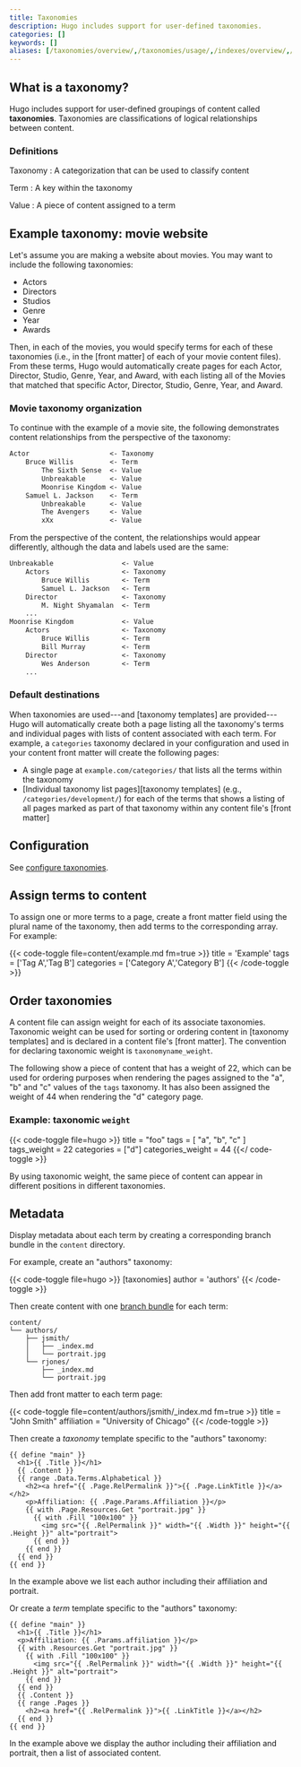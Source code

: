 ```yaml
---
title: Taxonomies
description: Hugo includes support for user-defined taxonomies.
categories: []
keywords: []
aliases: [/taxonomies/overview/,/taxonomies/usage/,/indexes/overview/,/doc/indexes/,/extras/indexes]
---
```


## What is a taxonomy?

Hugo includes support for user-defined groupings of content called **taxonomies**. Taxonomies are classifications of logical relationships between content.

### Definitions

Taxonomy
: A categorization that can be used to classify content

Term
: A key within the taxonomy

Value
: A piece of content assigned to a term

## Example taxonomy: movie website

Let's assume you are making a website about movies. You may want to include the following taxonomies:

- Actors
- Directors
- Studios
- Genre
- Year
- Awards

Then, in each of the movies, you would specify terms for each of these taxonomies (i.e., in the [front matter] of each of your movie content files). From these terms, Hugo would automatically create pages for each Actor, Director, Studio, Genre, Year, and Award, with each listing all of the Movies that matched that specific Actor, Director, Studio, Genre, Year, and Award.

### Movie taxonomy organization

To continue with the example of a movie site, the following demonstrates content relationships from the perspective of the taxonomy:

```txt
Actor                    <- Taxonomy
    Bruce Willis         <- Term
        The Sixth Sense  <- Value
        Unbreakable      <- Value
        Moonrise Kingdom <- Value
    Samuel L. Jackson    <- Term
        Unbreakable      <- Value
        The Avengers     <- Value
        xXx              <- Value
```

From the perspective of the content, the relationships would appear differently, although the data and labels used are the same:

```txt
Unbreakable                 <- Value
    Actors                  <- Taxonomy
        Bruce Willis        <- Term
        Samuel L. Jackson   <- Term
    Director                <- Taxonomy
        M. Night Shyamalan  <- Term
    ...
Moonrise Kingdom            <- Value
    Actors                  <- Taxonomy
        Bruce Willis        <- Term
        Bill Murray         <- Term
    Director                <- Taxonomy
        Wes Anderson        <- Term
    ...
```

### Default destinations

When taxonomies are used---and [taxonomy templates] are provided---Hugo will automatically create both a page listing all the taxonomy's terms and individual pages with lists of content associated with each term. For example, a `categories` taxonomy declared in your configuration and used in your content front matter will create the following pages:

- A single page at `example.com/categories/` that lists all the terms within the taxonomy
- [Individual taxonomy list pages][taxonomy templates] (e.g., `/categories/development/`) for each of the terms that shows a listing of all pages marked as part of that taxonomy within any content file's [front matter]

## Configuration

See [configure taxonomies](/configuration/taxonomies/).

## Assign terms to content

To assign one or more terms to a page, create a front matter field using the plural name of the taxonomy, then add terms to the corresponding array. For example:

{{< code-toggle file=content/example.md fm=true >}}
title = 'Example'
tags = ['Tag A','Tag B']
categories = ['Category A','Category B']
{{< /code-toggle >}}

## Order taxonomies

A content file can assign weight for each of its associate taxonomies. Taxonomic weight can be used for sorting or ordering content in [taxonomy templates] and is declared in a content file's [front matter]. The convention for declaring taxonomic weight is `taxonomyname_weight`.

The following show a piece of content that has a weight of 22, which can be used for ordering purposes when rendering the pages assigned to the "a", "b" and "c" values of the `tags` taxonomy. It has also been assigned the weight of 44 when rendering the "d" category page.

### Example: taxonomic `weight`

{{< code-toggle file=hugo >}}
title = "foo"
tags = [ "a", "b", "c" ]
tags_weight = 22
categories = ["d"]
categories_weight = 44
{{</ code-toggle >}}

By using taxonomic weight, the same piece of content can appear in different positions in different taxonomies.

## Metadata

Display metadata about each term by creating a corresponding branch bundle in the `content` directory.

For example, create an "authors" taxonomy:

{{< code-toggle file=hugo >}}
[taxonomies]
author = 'authors'
{{< /code-toggle >}}

Then create content with one [branch bundle](g) for each term:

```text
content/
└── authors/
    ├── jsmith/
    │   ├── _index.md
    │   └── portrait.jpg
    └── rjones/
        ├── _index.md
        └── portrait.jpg
```

Then add front matter to each term page:

{{< code-toggle file=content/authors/jsmith/_index.md fm=true >}}
title = "John Smith"
affiliation = "University of Chicago"
{{< /code-toggle >}}

Then create a _taxonomy_ template specific to the "authors" taxonomy:

```go-html-template {file="layouts/authors/taxonomy.html"}
{{ define "main" }}
  <h1>{{ .Title }}</h1>
  {{ .Content }}
  {{ range .Data.Terms.Alphabetical }}
    <h2><a href="{{ .Page.RelPermalink }}">{{ .Page.LinkTitle }}</a></h2>
    <p>Affiliation: {{ .Page.Params.Affiliation }}</p>
    {{ with .Page.Resources.Get "portrait.jpg" }}
      {{ with .Fill "100x100" }}
        <img src="{{ .RelPermalink }}" width="{{ .Width }}" height="{{ .Height }}" alt="portrait">
      {{ end }}
    {{ end }}
  {{ end }}
{{ end }}
```

In the example above we list each author including their affiliation and portrait.

Or create a _term_ template specific to the "authors" taxonomy:

```go-html-template {file="layouts/authors/term.html"}
{{ define "main" }}
  <h1>{{ .Title }}</h1>
  <p>Affiliation: {{ .Params.affiliation }}</p>
  {{ with .Resources.Get "portrait.jpg" }}
    {{ with .Fill "100x100" }}
      <img src="{{ .RelPermalink }}" width="{{ .Width }}" height="{{ .Height }}" alt="portrait">
    {{ end }}
  {{ end }}
  {{ .Content }}
  {{ range .Pages }}
    <h2><a href="{{ .RelPermalink }}">{{ .LinkTitle }}</a></h2>
  {{ end }}
{{ end }}
```

In the example above we display the author including their affiliation and portrait, then a list of associated content.
